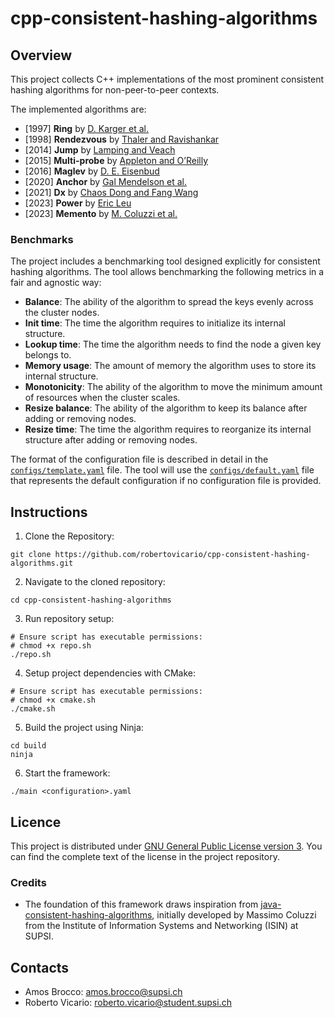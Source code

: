 # cpp-consistent-hashing-algorithms

## Overview

This project collects C++ implementations of the most prominent consistent hashing algorithms for non-peer-to-peer contexts.

The implemented algorithms are:

- [1997] **Ring** by [D. Karger et al.](https://www.cs.princeton.edu/courses/archive/fall09/cos518/papers/chash.pdf)
- [1998] **Rendezvous** by [Thaler and Ravishankar](https://ieeexplore.ieee.org/abstract/document/663936)
- [2014] **Jump** by [Lamping and Veach](https://arxiv.org/pdf/1406.2294.pdf)
- [2015] **Multi-probe** by [Appleton and O’Reilly](https://arxiv.org/pdf/1505.00062.pdf)
- [2016] **Maglev** by [D. E. Eisenbud](https://static.googleusercontent.com/media/research.google.com/en//pubs/archive/44824.pdf)
- [2020] **Anchor** by [Gal Mendelson et al.](https://arxiv.org/pdf/1812.09674.pdf)
- [2021] **Dx** by [Chaos Dong and Fang Wang](https://arxiv.org/pdf/2107.07930.pdf)
- [2023] **Power** by [Eric Leu](https://arxiv.org/pdf/2307.12448.pdf)
- [2023] **Memento** by [M. Coluzzi et al.](https://arxiv.org/pdf/2306.09783.pdf)

### Benchmarks

The project includes a benchmarking tool designed explicitly for consistent hashing algorithms.
The tool allows benchmarking the following metrics in a fair and agnostic way:

- **Balance**: The ability of the algorithm to spread the keys evenly across the cluster nodes.
- **Init time**: The time the algorithm requires to initialize its internal structure.
- **Lookup time**: The time the algorithm needs to find the node a given key belongs to.
- **Memory usage**: The amount of memory the algorithm uses to store its internal structure.
- **Monotonicity**: The ability of the algorithm to move the minimum amount of resources when the cluster scales.
- **Resize balance**: The ability of the algorithm to keep its balance after adding or removing nodes.
- **Resize time**: The time the algorithm requires to reorganize its internal structure after adding or removing nodes.

The format of the configuration file is described in detail in the [`configs/template.yaml`](configs/template.yaml) file.
The tool will use the [`configs/default.yaml`](configs/default.yaml) file that represents the default configuration if no configuration file is provided.

## Instructions

1. Clone the Repository:

```shell
git clone https://github.com/robertovicario/cpp-consistent-hashing-algorithms.git
```

2. Navigate to the cloned repository:

```shell
cd cpp-consistent-hashing-algorithms
```

3. Run repository setup:

```shell
# Ensure script has executable permissions:
# chmod +x repo.sh
./repo.sh
```

4. Setup project dependencies with CMake:

```shell
# Ensure script has executable permissions:
# chmod +x cmake.sh
./cmake.sh
```

5. Build the project using Ninja:

```shell
cd build
ninja
```

6. Start the framework:

```shell
./main <configuration>.yaml
```

## Licence

This project is distributed under [GNU General Public License version 3](https://opensource.org/license/gpl-3-0). You can find the complete text of the license in the project repository.

### Credits

- The foundation of this framework draws inspiration from [java-consistent-hashing-algorithms](https://github.com/SUPSI-DTI-ISIN/java-consistent-hashing-algorithms.git), initially developed by Massimo Coluzzi from the Institute of Information Systems and Networking (ISIN) at SUPSI.

## Contacts

- Amos Brocco: amos.brocco@supsi.ch
- Roberto Vicario: roberto.vicario@student.supsi.ch

